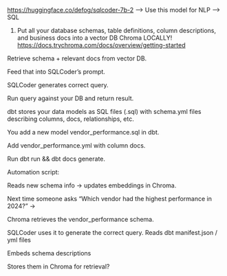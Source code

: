 https://huggingface.co/defog/sqlcoder-7b-2 --> Use this model for NLP --> SQL

1. Put all your database schemas, table definitions, column descriptions, and business docs into a vector DB Chroma LOCALLY!
https://docs.trychroma.com/docs/overview/getting-started

Retrieve schema + relevant docs from vector DB.

Feed that into SQLCoder’s prompt.

SQLCoder generates correct query.

Run query against your DB and return result.

dbt stores your data models as SQL files (.sql) with schema.yml files describing columns, docs, relationships, etc.

You add a new model vendor_performance.sql in dbt.

Add vendor_performance.yml with column docs.

Run dbt run && dbt docs generate.


Automation script:


Reads new schema info → updates embeddings in Chroma.


Next time someone asks “Which vendor had the highest performance in 2024?” →


Chroma retrieves the vendor_performance schema.


SQLCoder uses it to generate the correct query.
Reads dbt manifest.json / yml files


Embeds schema descriptions


Stores them in Chroma for retrieval?
